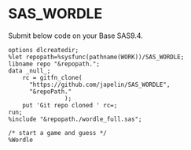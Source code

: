 # SAS_WORDLE


Submit below code on your Base SAS9.4.

```
options dlcreatedir;
%let repopath=%sysfunc(pathname(WORK))/SAS_WORDLE;
libname repo "&repopath.";
data _null_;
    rc = gitfn_clone( 
      "https://github.com/japelin/SAS_WORDLE", 
      "&repoPath." 
    			); 
    put 'Git repo cloned ' rc=; 
run;
%include "&repopath./wordle_full.sas";

/* start a game and guess */
%Wordle
```
